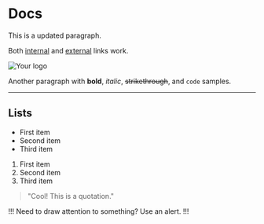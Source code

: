 # Docs

This is a  updated paragraph.

Both [internal](README.md) and [external](https://example.com) links work.

![Your logo](logo.png)


Another paragraph with **bold**, _italic_, ~~strikethrough~~, and `code` samples.

---

## Lists

- First item
- Second item
- Third item

1. First item
2. Second item
3. Third item

> "Cool! This is a quotation."

!!!
Need to draw attention to something? Use an alert.
!!!
